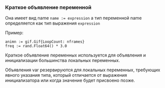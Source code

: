 ### Краткое объявление переменной

Она имеет вид name ```name := expression```
а тип переменной name определяется как тип выражения ```expression```

Пример:
```
animn := gif.Gif{LoopCount: nframes}
freq := rand.Float64() * 3.0
```

Краткое объявление переменных используется для объявления и инициализации
большинства локальных переменных.

Объявления var резервируются для локальных переменных,
требующих явного указания типа, который отличается от выражения инициализатора или
когда значение будет присвоено позже.
